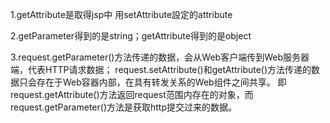 1.getAttribute是取得jsp中 用setAttribute設定的attribute 

2.getParameter得到的是string；getAttribute得到的是object 

3.request.getParameter()方法传递的数据，会从Web客户端传到Web服务器端，代表HTTP请求数据；
request.setAttribute()和getAttribute()方法传递的数据只会存在于Web容器内部，在具有转发关系的Web组件之间共享。
即request.getAttribute()方法返回request范围内存在的对象，而request.getParameter()方法是获取http提交过来的数据。
